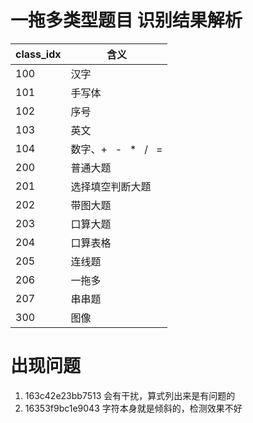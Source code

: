 # 一拖多类型题目 识别结果解析
| class_idx | 含义 |
| --- | ---- |
| 100 | 汉字|
| 101 | 手写体 |
| 102 | 序号 |
| 103 | 英文 |
| 104 | 数字、+ &nbsp; - &nbsp; * &nbsp; / &nbsp; =|
| 200 | 普通大题
| 201 | 选择填空判断大题
| 202 | 带图大题
| 203 | 口算大题
| 204 | 口算表格
| 205 | 连线题
| 206 | 一拖多
| 207 | 串串题
| 300 | 图像


# 出现问题
1. 163c42e23bb7513 会有干扰，算式列出来是有问题的
2. 16353f9bc1e9043 字符本身就是倾斜的，检测效果不好

